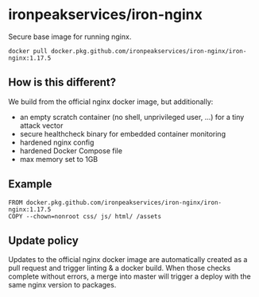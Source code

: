 # ironpeakservices/iron-nginx
Secure base image for running nginx.

`docker pull docker.pkg.github.com/ironpeakservices/iron-nginx/iron-nginx:1.17.5`

## How is this different?
We build from the official nginx docker image, but additionally:
- an empty scratch container (no shell, unprivileged user, ...) for a tiny attack vector
- secure healthcheck binary for embedded container monitoring
- hardened nginx config
- hardened Docker Compose file
- max memory set to 1GB

## Example
```
FROM docker.pkg.github.com/ironpeakservices/iron-nginx/iron-nginx:1.17.5
COPY --chown=nonroot css/ js/ html/ /assets
```

## Update policy
Updates to the official nginx docker image are automatically created as a pull request and trigger linting & a docker build.
When those checks complete without errors, a merge into master will trigger a deploy with the same nginx version to packages.
